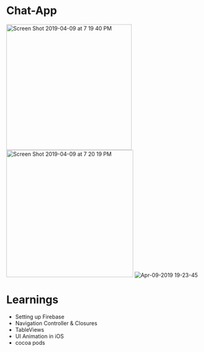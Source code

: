 # Chat-App

<img width="329" alt="Screen Shot 2019-04-09 at 7 19 40 PM" src="https://user-images.githubusercontent.com/38298589/55841433-19590180-5afd-11e9-979f-523d8fbc9dd6.png"> <img width="333" alt="Screen Shot 2019-04-09 at 7 20 19 PM" src="https://user-images.githubusercontent.com/38298589/55841438-20800f80-5afd-11e9-8b42-711fdff61cc0.png">
![Apr-09-2019 19-23-45](https://user-images.githubusercontent.com/38298589/55841483-558c6200-5afd-11e9-8e91-15b3a139ccf8.gif)

# Learnings
* Setting up Firebase
* Navigation Controller & Closures
* TableViews
* UI Animation in iOS
* cocoa pods

